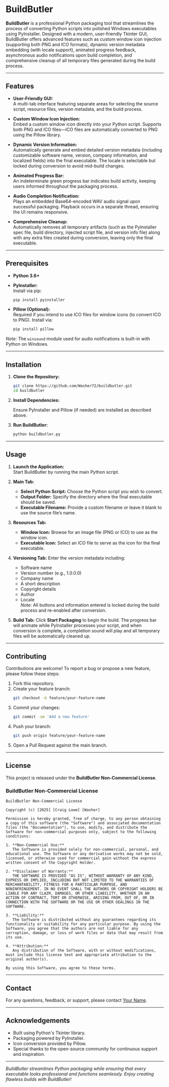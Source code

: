 # BuildButler

**BuildButler** is a professional Python packaging tool that streamlines the process of converting Python scripts into polished Windows executables using PyInstaller. Designed with a modern, user-friendly Tkinter GUI, BuildButler offers advanced features such as custom window icon injection (supporting both PNG and ICO formats), dynamic version metadata embedding (with locale support), animated progress feedback, asynchronous audio notifications upon build completion, and comprehensive cleanup of all temporary files generated during the build process.

---

## Features

- **User-Friendly GUI:**  
  A multi-tab interface featuring separate areas for selecting the source script, resource files, version metadata, and the build process.

- **Custom Window Icon Injection:**  
  Embed a custom window icon directly into your Python script. Supports both PNG and ICO files—ICO files are automatically converted to PNG using the Pillow library.

- **Dynamic Version Information:**  
  Automatically generate and embed detailed version metadata (including customizable software name, version, company information, and localized fields) into the final executable. The locale is selectable but locked during conversion to avoid mid-build changes.

- **Animated Progress Bar:**  
  An indeterminate green progress bar indicates build activity, keeping users informed throughout the packaging process.

- **Audio Completion Notification:**  
  Plays an embedded Base64-encoded WAV audio signal upon successful packaging. Playback occurs in a separate thread, ensuring the UI remains responsive.

- **Comprehensive Cleanup:**  
  Automatically removes all temporary artifacts (such as the PyInstaller spec file, build directory, injected script file, and version info file) along with any extra files created during conversion, leaving only the final executable.

---

## Prerequisites

- **Python 3.6+**

- **PyInstaller:**  
  Install via pip:
  ```bash
  pip install pyinstaller
  ```

- **Pillow (Optional):**  
  Required if you intend to use ICO files for window icons (to convert ICO to PNG). Install via:
  ```bash
  pip install pillow
  ```

*Note:* The `winsound` module used for audio notifications is built-in with Python on Windows.

---

## Installation

1. **Clone the Repository:**
   ```bash
   git clone https://github.com/Washer72/buildbutler.git
   cd buildbutler
   ```

2. **Install Dependencies:**

   Ensure PyInstaller and Pillow (if needed) are installed as described above.

3. **Run BuildButler:**
   ```bash
   python buildbutler.py
   ```

---

## Usage

1. **Launch the Application:**  
   Start BuildButler by running the main Python script.

2. **Main Tab:**
   - **Select Python Script:** Choose the Python script you wish to convert.
   - **Output Folder:** Specify the directory where the final executable should be saved.
   - **Executable Filename:** Provide a custom filename or leave it blank to use the source file’s name.

3. **Resources Tab:**
   - **Window Icon:** Browse for an image file (PNG or ICO) to use as the window icon.
   - **Executable Icon:** Select an ICO file to serve as the icon for the final executable.

4. **Versioning Tab:**
   Enter the version metadata including:
   - Software name
   - Version number (e.g., 1.0.0.0)
   - Company name
   - A short description
   - Copyright details
   - Author
   - Locale  
   *Note:* All buttons and information entered is locked during the build process and re-enabled after conversion.

5. **Build Tab:**
   Click **Start Packaging** to begin the build. The progress bar will animate while PyInstaller processes your script, and when conversion is complete, a completion sound will play and all temporary files will be automatically cleaned up.

---

## Contributing

Contributions are welcome! To report a bug or propose a new feature, please follow these steps:

1. Fork this repository.
2. Create your feature branch:
   ```bash
   git checkout -b feature/your-feature-name
   ```
3. Commit your changes:
   ```bash
   git commit -am 'Add a new feature'
   ```
4. Push your branch:
   ```bash
   git push origin feature/your-feature-name
   ```
5. Open a Pull Request against the main branch.

---

## License

This project is released under the **BuildButler Non-Commercial License**.

### BuildButler Non-Commercial License

```
BuildButler Non-Commercial License

Copyright (c) [2025] [Craig Lowe] [Washer]

Permission is hereby granted, free of charge, to any person obtaining a copy of this software (the "Software") and associated documentation files (the "Documentation"), to use, modify, and distribute the Software for non-commercial purposes only, subject to the following conditions:

1. **Non-Commercial Use:**  
   The Software is provided solely for non-commercial, personal, and educational use. The Software or any derivative works may not be sold, licensed, or otherwise used for commercial gain without the express written consent of the Copyright Holder.

2. **Disclaimer of Warranty:**  
   THE SOFTWARE IS PROVIDED "AS IS", WITHOUT WARRANTY OF ANY KIND, EXPRESS OR IMPLIED, INCLUDING BUT NOT LIMITED TO THE WARRANTIES OF MERCHANTABILITY, FITNESS FOR A PARTICULAR PURPOSE, AND NONINFRINGEMENT. IN NO EVENT SHALL THE AUTHORS OR COPYRIGHT HOLDERS BE LIABLE FOR ANY CLAIM, DAMAGES, OR OTHER LIABILITY, WHETHER IN AN ACTION OF CONTRACT, TORT OR OTHERWISE, ARISING FROM, OUT OF, OR IN CONNECTION WITH THE SOFTWARE OR THE USE OR OTHER DEALINGS IN THE SOFTWARE.

3. **Liability:**  
   The Software is distributed without any guarantees regarding its functionality or suitability for any particular purpose. By using the Software, you agree that the authors are not liable for any corruption, damage, or loss of work files or data that may result from its use.

4. **Attribution:**  
   Any distribution of the Software, with or without modifications, must include this license text and appropriate attribution to the original author(s).

By using this Software, you agree to these terms.
```

---

## Contact

For any questions, feedback, or support, please contact [Your Name](mailto:your.email@example.com).

---

## Acknowledgements

- Built using Python's Tkinter library.
- Packaging powered by PyInstaller.
- Icon conversion provided by Pillow.
- Special thanks to the open-source community for continuous support and inspiration.

---

*BuildButler streamlines Python packaging while ensuring that every executable looks professional and functions seamlessly. Enjoy creating flawless builds with BuildButler!*
